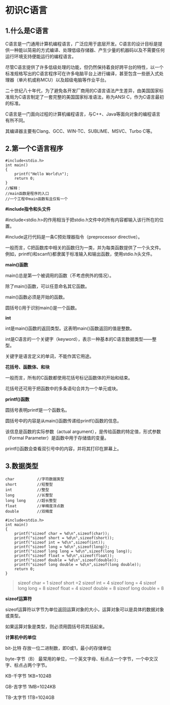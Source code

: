 # 初识C语言

## 1.什么是C语言

C语言是一门通用计算机编程语言，广泛应用于底层开发。C语言的设计目标是提供一种能以简易的方式编译、处理低级存储器、产生少量的机器码以及不需要任何运行环境支持便能运行的编程语言。

尽管C语言提供了许多低级处理的功能，但仍然保持着良好跨平台的特性，以一个标准规格写出的C语言程序可在许多电脑平台上进行编译，甚至包含一些嵌入式处理器（单片机或称MCU）以及超级电脑等作业平台。

二十世纪八十年代，为了避免各开发厂商用的C语言语法产生差异，由美国国家标准局为C语言制定了一套完整的美国国家标准语法，称为ANSI C，作为C语言最初的标准。

C语言是一门面向过程的计算机编程语言，与C++、Java等面向对象的编程语言有所不同。

其编译器主要有Clang、GCC、WIN-TC、SUBLIME、MSVC、Turbo C等。

## 2.第一个C语言程序

```C{.line-numbers}
#include<stdio.h>
int main()
{
    printf("Hello World\n");
    return 0;
}
//解释：
//main函数是程序的入口
//一个工程中main函数有且仅有一个
```

**#include指令和头文件**

\#include<stdio.h>的作用相当于把stdio.h文件中的所有内容都输入该行所在的位置。

\#include这行代码是一条C预处理器指令（preprocessor directive）。

一般而言，C把函数库中相关的函数归为一类，并为每类函数提供了一个头文件。例如，printf()和scanf()都隶属于标准输入和输出函数，使用stdio.h头文件。

**main()函数**

main()总是第一个被调用的函数（不考虑例外的情况）。

除了main()函数，可以任意命名其它函数。

main()函数必须是开始的函数。

圆括号()用于识别main()是一个函数。

**int**

int是main()函数的返回类型。这表明main()函数返回的值是整数。

int是C语言的一个关键字（keyword），表示一种基本的C语言数据类型——整型。

关键字是语言定义的单词，不能作其它用途。

**花括号、函数体、和块**

一般而言，所有的C函数都使用花括号标记函数体的开始和结束。

花括号还可用于把函数中的多条语句合并为一个单元或块。

**printf()函数**

圆括号表明printf是一个函数名。

圆括号中的内容是从main()函数传递给printf()函数的信息。

该信息是函数的实际参数（actual argument），是传给函数的特定值，形式参数（Formal Parameter）是函数中用于存储值的变量。

printf()函数会查看双引号中的内容，并将其打印在屏幕上。

## 3.数据类型

```C{.line-numbers}
char          //字符数据类型
short         //短整型
int           //整型
long          //长整型
long long     //超长整型
float         //单精度浮点数
double        //双精度
```

```C{.line-numbers}
#include<stdio.h>
int main()
{
    printf("sizeof char = %d\n",sizeof(char));
    printf("sizeof short = %d\n",sizeof(short));
    printf("sizeof int = %d\n",sizeof(int));
    printf("sizeof long = %d\n",sizeof(long));
    printf("sizeof long long = %d\n",sizeof(long long));
    printf("sizeof float = %d\n",sizeof(float));
    printf("sizeof double = %d\n",sizeof(double));
    printf("sizeof long double = %d\n",sizeof(long double));
    return 0;
}
```

> sizeof char = 1
> sizeof short =2
> sizeof int = 4
> sizeof long = 4
> sizeof long long = 8
> sizeof float = 4
> sizeof double = 8
> sizeof long double = 8

**sizeof运算符**

sizeof运算符以字节为单位返回运算对象的大小，运算对象可以是具体的数据对象或类型。

如果运算对象是类型，则必须用圆括号将其括起来。

**计算机中的单位**

bit-比特 存放一位二进制数，即0或1，最小的存储单位

byte-字节（B） 最常用的单位，一个英文字母、标点占一个字节，一个中文汉字、标点占两个字节。

KB-千字节 1KB=1024B

GB-吉字节 1MB=1024KB

TB-太字节 1TB=1024GB
